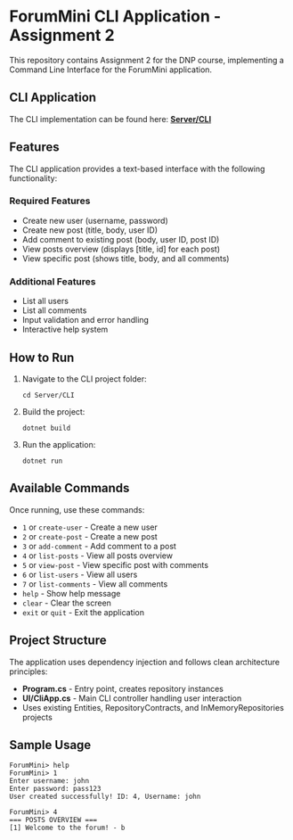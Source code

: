 # ForumMini CLI Application - Assignment 2

This repository contains Assignment 2 for the DNP course, implementing a Command Line Interface for the ForumMini application.

## CLI Application

The CLI implementation can be found here: **[Server/CLI](https://github.com/rsmanbiel/Assignment2DNP/tree/master/Server/CLI)**

## Features

The CLI application provides a text-based interface with the following functionality:

### Required Features
- Create new user (username, password)
- Create new post (title, body, user ID)
- Add comment to existing post (body, user ID, post ID)  
- View posts overview (displays [title, id] for each post)
- View specific post (shows title, body, and all comments)

### Additional Features
- List all users
- List all comments
- Input validation and error handling
- Interactive help system

## How to Run

1. Navigate to the CLI project folder:
   ```
   cd Server/CLI
   ```

2. Build the project:
   ```
   dotnet build
   ```

3. Run the application:
   ```
   dotnet run
   ```

## Available Commands

Once running, use these commands:

- `1` or `create-user` - Create a new user
- `2` or `create-post` - Create a new post
- `3` or `add-comment` - Add comment to a post
- `4` or `list-posts` - View all posts overview
- `5` or `view-post` - View specific post with comments
- `6` or `list-users` - View all users
- `7` or `list-comments` - View all comments
- `help` - Show help message
- `clear` - Clear the screen
- `exit` or `quit` - Exit the application

## Project Structure

The application uses dependency injection and follows clean architecture principles:

- **Program.cs** - Entry point, creates repository instances
- **UI/CliApp.cs** - Main CLI controller handling user interaction
- Uses existing Entities, RepositoryContracts, and InMemoryRepositories projects

## Sample Usage

```
ForumMini> help
ForumMini> 1
Enter username: john
Enter password: pass123
User created successfully! ID: 4, Username: john

ForumMini> 4
=== POSTS OVERVIEW ===
[1] Welcome to the forum! - b
